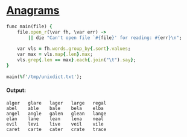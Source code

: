 [1]: https://rosettacode.org/wiki/Anagrams

# [Anagrams][1]

```ruby
func main(file) {
    file.open_r(\var fh, \var err) ->
        || die "Can't open file `#{file}' for reading: #{err}\n";
 
    var vls = fh.words.group_by{.sort}.values;
    var max = vls.map{.len}.max;
    vls.grep{.len == max}.each{.join("\t").say};
}
 
main(%f'/tmp/unixdict.txt');
```

#### Output:
```
alger   glare   lager   large   regal
abel    able    bale    bela    elba
angel   angle   galen   glean   lange
elan    lane    lean    lena    neal
evil    levi    live    veil    vile
caret   carte   cater   crate   trace
```

